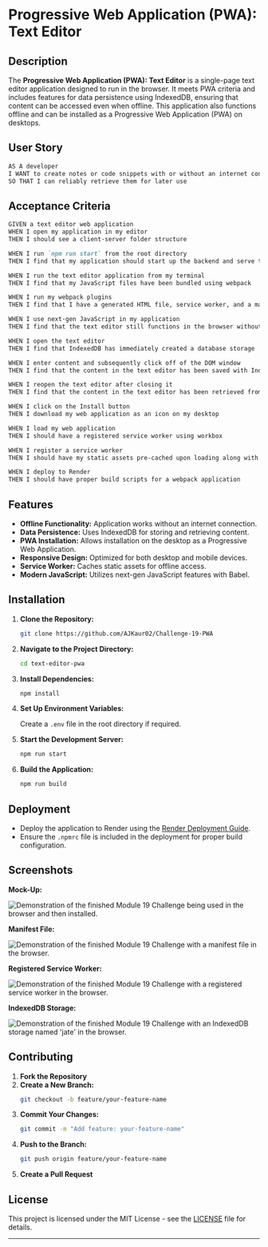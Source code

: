 # Progressive Web Application (PWA): Text Editor

## Description

The **Progressive Web Application (PWA): Text Editor** is a single-page text editor application designed to run in the browser. It meets PWA criteria and includes features for data persistence using IndexedDB, ensuring that content can be accessed even when offline. This application also functions offline and can be installed as a Progressive Web Application (PWA) on desktops.

## User Story

```md
AS A developer
I WANT to create notes or code snippets with or without an internet connection
SO THAT I can reliably retrieve them for later use
```

## Acceptance Criteria

```md
GIVEN a text editor web application
WHEN I open my application in my editor
THEN I should see a client-server folder structure

WHEN I run `npm run start` from the root directory
THEN I find that my application should start up the backend and serve the client

WHEN I run the text editor application from my terminal
THEN I find that my JavaScript files have been bundled using webpack

WHEN I run my webpack plugins
THEN I find that I have a generated HTML file, service worker, and a manifest file

WHEN I use next-gen JavaScript in my application
THEN I find that the text editor still functions in the browser without errors

WHEN I open the text editor
THEN I find that IndexedDB has immediately created a database storage

WHEN I enter content and subsequently click off of the DOM window
THEN I find that the content in the text editor has been saved with IndexedDB

WHEN I reopen the text editor after closing it
THEN I find that the content in the text editor has been retrieved from our IndexedDB

WHEN I click on the Install button
THEN I download my web application as an icon on my desktop

WHEN I load my web application
THEN I should have a registered service worker using workbox

WHEN I register a service worker
THEN I should have my static assets pre-cached upon loading along with subsequent pages and static assets

WHEN I deploy to Render
THEN I should have proper build scripts for a webpack application
```

## Features

- **Offline Functionality:** Application works without an internet connection.
- **Data Persistence:** Uses IndexedDB for storing and retrieving content.
- **PWA Installation:** Allows installation on the desktop as a Progressive Web Application.
- **Responsive Design:** Optimized for both desktop and mobile devices.
- **Service Worker:** Caches static assets for offline access.
- **Modern JavaScript:** Utilizes next-gen JavaScript features with Babel.

## Installation

1. **Clone the Repository:**
   ```bash
   git clone https://github.com/AJKaur02/Challenge-19-PWA
   ```

2. **Navigate to the Project Directory:**
   ```bash
   cd text-editor-pwa
   ```

3. **Install Dependencies:**
   ```bash
   npm install
   ```

4. **Set Up Environment Variables:**

   Create a `.env` file in the root directory if required.

5. **Start the Development Server:**
   ```bash
   npm run start
   ```

6. **Build the Application:**
   ```bash
   npm run build
   ```

## Deployment

- Deploy the application to Render using the [Render Deployment Guide](https://coding-boot-camp.github.io/full-stack/render/render-deployment-guide).
- Ensure the `.npmrc` file is included in the deployment for proper build configuration.

## Screenshots

**Mock-Up:**

![Demonstration of the finished Module 19 Challenge being used in the browser and then installed.](./Develop/client/assets/demo.png)

**Manifest File:**

![Demonstration of the finished Module 19 Challenge with a manifest file in the browser.](./Develop/client/assets/Manifest.png)

**Registered Service Worker:**

![Demonstration of the finished Module 19 Challenge with a registered service worker in the browser.](./Develop/client/assets/Service-worker.png)

**IndexedDB Storage:**

![Demonstration of the finished Module 19 Challenge with an IndexedDB storage named 'jate' in the browser.](./Develop/client/assets/Idb-storage.png)

## Contributing

1. **Fork the Repository**
2. **Create a New Branch:**
   ```bash
   git checkout -b feature/your-feature-name
   ```
3. **Commit Your Changes:**
   ```bash
   git commit -m "Add feature: your-feature-name"
   ```
4. **Push to the Branch:**
   ```bash
   git push origin feature/your-feature-name
   ```
5. **Create a Pull Request**

## License

This project is licensed under the MIT License - see the [LICENSE](LICENSE) file for details.

---
